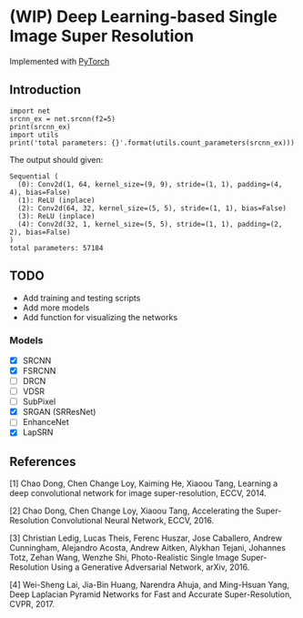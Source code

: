 # (WIP) Deep Learning-based Single Image Super Resolution
Implemented with [PyTorch](https://github.com/pytorch/pytorch)

## Introduction
    import net
    srcnn_ex = net.srcnn(f2=5)
    print(srcnn_ex)
    import utils
    print('total parameters: {}'.format(utils.count_parameters(srcnn_ex)))

The output should given:

    Sequential (
      (0): Conv2d(1, 64, kernel_size=(9, 9), stride=(1, 1), padding=(4, 4), bias=False)
      (1): ReLU (inplace)
      (2): Conv2d(64, 32, kernel_size=(5, 5), stride=(1, 1), bias=False)
      (3): ReLU (inplace)
      (4): Conv2d(32, 1, kernel_size=(5, 5), stride=(1, 1), padding=(2, 2), bias=False)
    )
    total parameters: 57184


## TODO
* Add training and testing scripts
* Add more models
* Add function for visualizing the networks

### Models

- [x] SRCNN
- [x] FSRCNN
- [ ] DRCN
- [ ] VDSR
- [ ] SubPixel
- [x] SRGAN (SRResNet)
- [ ] EnhanceNet
- [x] LapSRN

## References
[1] Chao Dong, Chen Change Loy, Kaiming He, Xiaoou Tang, Learning a deep convolutional network for image super-resolution, ECCV, 2014.

[2] Chao Dong, Chen Change Loy, Xiaoou Tang, Accelerating the Super-Resolution Convolutional Neural Network, ECCV, 2016.

[3] Christian Ledig, Lucas Theis, Ferenc Huszar, Jose Caballero, Andrew Cunningham, Alejandro Acosta, Andrew Aitken, Alykhan Tejani, Johannes Totz, Zehan Wang, Wenzhe Shi, Photo-Realistic Single Image Super-Resolution Using a Generative Adversarial Network, arXiv, 2016.

[4] Wei-Sheng Lai, Jia-Bin Huang, Narendra Ahuja, and Ming-Hsuan Yang, Deep Laplacian Pyramid Networks for Fast and Accurate Super-Resolution, CVPR, 2017.
